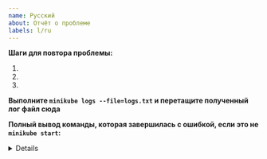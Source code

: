 ```yaml
---
name: Русский
about: Отчёт о проблеме
labels: l/ru
---
```

<!--- Пожалуйста, включите пример команды "minikube start", которую вы использовали, в шагах ниже --->
**Шаги для повтора проблемы:**

1.
2.
3.

**Выполните `minikube logs --file=logs.txt` и перетащите полученный лог файл сюда**

<!--- Подсказка: Добавьте флаг "--alsologtostderr", чтобы получить более подробные логи --->
**Полный вывод команды, которая завершилась с ошибкой, если это не `minikube start`:**
<details>


</details>
